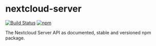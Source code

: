 # nextcloud-server

[![Build Status](https://travis-ci.com/ChristophWurst/nextcloud-server.svg?branch=master)](https://travis-ci.com/ChristophWurst/nextcloud-server)
[![npm](https://img.shields.io/npm/v/nextcloud-server.svg)](https://www.npmjs.com/package/nextcloud-server)

The Nextcloud Server API as documented, stable and versioned npm package.
